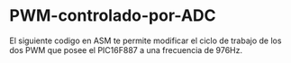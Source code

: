 # PWM-controlado-por-ADC
El siguiente codigo en ASM te permite modificar el ciclo de trabajo de los dos PWM que posee el PIC16F887 a una frecuencia de 976Hz.
